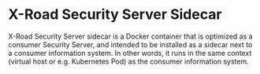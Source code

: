 # X-Road Security Server Sidecar

X-Road Security Server sidecar is a Docker container that is optimized as a consumer Security Server, and intended to be installed as a sidecar next to a consumer information system. In other words,  it runs in the same context (virtual host or e.g. Kubernetes Pod) as the consumer information system.
